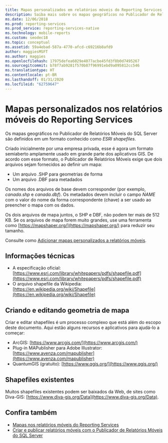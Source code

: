 ```yaml
---
title: Mapas personalizados em relatórios móveis do Reporting Services | Microsoft Docs
description: Saiba mais sobre os mapas geográficos no Publicador de Relatórios Móveis do SQL Server, definidos em um formato conhecido como shapefiles ESRI.
ms.date: 12/06/2018
ms.prod: reporting-services
ms.prod_service: reporting-services-native
ms.technology: mobile-reports
ms.custom: seodec18
ms.topic: conceptual
ms.assetid: 59a4ebad-587a-4770-afcd-c69216b8afd9
author: maggiesMSFT
ms.author: maggies
ms.openlocfilehash: 17975defea6029e4077acbe45fd3f8b0d7495267
ms.sourcegitcommit: b78f7ab9281f570b87f96991ebd9a095812cc546
ms.translationtype: HT
ms.contentlocale: pt-BR
ms.lasthandoff: 01/31/2020
ms.locfileid: "62759647"
---
```

# <a name="custom-maps-in-reporting-services-mobile-reports"></a>Mapas personalizados nos relatórios móveis do Reporting Services
Os mapas geográficos no Publicador de Relatórios Móveis do SQL Server são definidos em um formato conhecido como *ESRI shapefiles*.  
  
Criado inicialmente por uma empresa privada, esse é agora um formato semiaberto amplamente usado em grande parte dos aplicativos GIS. De acordo com esse formato, o Publicador de Relatórios Móveis exige que dois arquivos sejam fornecidos ao definir um mapa:  
  
- Um arquivo .SHP para geometrias de forma  
- Um arquivo .DBF para metadados  
  
Os nomes dos arquivos de base devem corresponder (por exemplo, *canada.shp* e *canada.dbf*). Os metadados devem incluir o campo *NAME* com o valor do nome da forma correspondente (chave) a ser usado ao preencher o mapa com os dados.  

Os dois arquivos de mapa juntos, o SHP e DBF, não podem ter mais de 512 KB. Se os arquivos de mapa forem muito grandes, use uma ferramenta como [https://mapshaper.org/](https://mapshaper.org/) para reduzir seu tamanho.  
  
Consulte como [Adicionar mapas personalizados a relatórios móveis](../../reporting-services/mobile-reports/add-a-custom-map-to-a-reporting-services-mobile-report.md).  
  
## <a name="technical-information"></a>Informações técnicas  
  
- A especificação oficial: [https://www.esri.com/library/whitepapers/pdfs/shapefile.pdf](https://www.esri.com/library/whitepapers/pdfs/shapefile.pdf)  
- O arquivo shapefile da Wikipedia: [https://en.wikipedia.org/wiki/Shapefile](https://en.wikipedia.org/wiki/Shapefile)  
  
## <a name="creating--editing-map-geometry"></a>Criando e editando geometria de mapa  
  
Criar e editar shapefiles é um processo complexo que está além do escopo deste documento. Aqui estão alguns recursos e aplicativos para ajudá-lo a começar:  
  
- ArcGIS: [https://www.arcgis.com/](https://www.arcgis.com/)  
- Plug-in MAPublisher para Adobe Illustrator: [https://www.avenza.com/mapublisher](https://www.avenza.com/mapublisher)  
- QuantumGIS (gratuito): [https://www.qgis.org/](https://www.qgis.org/)  

## <a name="existing-shapefiles"></a>Shapefiles existentes  
  
Muitos shapefiles existentes podem ser baixados da Web, de sites como Diva-GIS: [https://www.diva-gis.org/Data](https://www.diva-gis.org/Data).  

## <a name="see-also"></a>Confira também  
- [Mapas nos relatórios móveis do Reporting Services](../../reporting-services/mobile-reports/maps-in-reporting-services-mobile-reports.md)  
- [Criar e publicar relatórios móveis com o Publicador de Relatórios Móveis do SQL Server](../../reporting-services/mobile-reports/create-mobile-reports-with-sql-server-mobile-report-publisher.md)   
  
  
  
